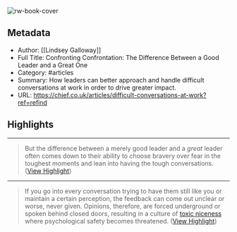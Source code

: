 ![rw-book-cover](https://cdn.sanity.io/images/xcsyo6gw/production/5f393c79922d7a808ac75ae2d5d71306f31fb767-1920x1104.jpg)

## Metadata
- Author: [[Lindsey Galloway]]
- Full Title: Confronting Confrontation: The Difference Between a Good Leader and a Great One
- Category: #articles
- Summary:  How leaders can better approach and handle difficult conversations at work in order to drive greater impact.
- URL: https://chief.co.uk/articles/difficult-conversations-at-work?ref=refind

## Highlights
***

> But the difference between a merely good leader and a *great* leader often comes down to their ability to choose bravery over fear in the toughest moments and lean into having the tough conversations. ([View Highlight](https://read.readwise.io/read/01gk7btabjvpqs0ha1ft2w1acn))

***

> If you go into every conversation trying to have them still like you or maintain a certain perception, the feedback can come out unclear or worse, never given. Opinions, therefore, are forced underground or spoken behind closed doors, resulting in a culture of [toxic niceness](https://podcasts.apple.com/us/podcast/is-niceness-the-new-red-flag-for-toxic-culture/id1591963543?i=1000569637991) where psychological safety becomes threatened. ([View Highlight](https://read.readwise.io/read/01gk7bt3n9mep1g9s4j0jtcjgv))

